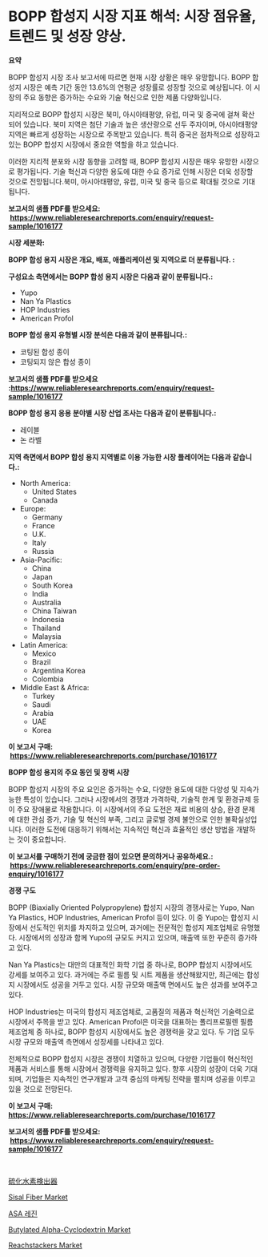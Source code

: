 <p><h1>BOPP 합성지 시장 지표 해석: 시장 점유율, 트렌드 및 성장 양상.</h1></p><p><strong>요약</strong></p>
<p><p>BOPP 합성지 시장 조사 보고서에 따르면 현재 시장 상황은 매우 유망합니다. BOPP 합성지 시장은 예측 기간 동안 13.6%의 연평균 성장률로 성장할 것으로 예상됩니다. 이 시장의 주요 동향은 증가하는 수요와 기술 혁신으로 인한 제품 다양화입니다.</p><p>지리적으로 BOPP 합성지 시장은 북미, 아시아태평양, 유럽, 미국 및 중국에 걸쳐 확산되어 있습니다. 북미 지역은 첨단 기술과 높은 생산량으로 선두 주자이며, 아시아태평양 지역은 빠르게 성장하는 시장으로 주목받고 있습니다. 특히 중국은 점차적으로 성장하고 있는 BOPP 합성지 시장에서 중요한 역할을 하고 있습니다.</p><p>이러한 지리적 분포와 시장 동향을 고려할 때, BOPP 합성지 시장은 매우 유망한 시장으로 평가됩니다. 기술 혁신과 다양한 용도에 대한 수요 증가로 인해 시장은 더욱 성장할 것으로 전망됩니다.북미, 아시아태평양, 유럽, 미국 및 중국 등으로 확대될 것으로 기대됩니다.</p></p>
<p><strong>보고서의 샘플 PDF를 받으세요: &nbsp;<a href="https://www.reliableresearchreports.com/enquiry/request-sample/1016177">https://www.reliableresearchreports.com/enquiry/request-sample/1016177</a></strong></p>
<p><strong>시장 세분화:</strong></p>
<p><strong> BOPP 합성 용지 시장은 개요, 배포, 애플리케이션 및 지역으로 더 분류됩니다. :</strong></p>
<p><strong>구성요소 측면에서는 BOPP 합성 용지 시장은 다음과 같이 분류됩니다.:</strong></p>
<p><ul><li>Yupo</li><li>Nan Ya Plastics</li><li>HOP Industries</li><li>American Profol</li></ul></p>
<p><strong> BOPP 합성 용지 유형별 시장 분석은 다음과 같이 분류됩니다.:</strong></p>
<p><ul><li>코팅된 합성 종이</li><li>코팅되지 않은 합성 종이</li></ul></p>
<p><strong>보고서의 샘플 PDF를 받으세요 :<a href="https://www.reliableresearchreports.com/enquiry/request-sample/1016177">https://www.reliableresearchreports.com/enquiry/request-sample/1016177</a></strong></p>
<p><strong> BOPP 합성 용지 응용 분야별 시장 산업 조사는 다음과 같이 분류됩니다.:</strong></p>
<p><ul><li>레이블</li><li>논 라벨</li></ul></p>
<p><strong>지역 측면에서 BOPP 합성 용지 지역별로 이용 가능한 시장 플레이어는 다음과 같습니다.:</strong></p>
<p><ul>
    <li>
        North America:
        <ul>
            <li>United States</li>
            <li>Canada</li>
        </ul>
    </li>
    <li>
        Europe:
        <ul>
            <li>Germany</li>
            <li>France</li>
            <li>U.K.</li>
            <li>Italy</li>
            <li>Russia</li>
        </ul>
    </li>
    <li>
        Asia-Pacific:
        <ul>
            <li>China</li>
            <li>Japan</li>
            <li>South Korea</li>
            <li>India</li>
            <li>Australia</li>
            <li>China Taiwan</li>
            <li>Indonesia</li>
            <li>Thailand</li>
            <li>Malaysia</li>
        </ul>
    </li>
    <li>
        Latin America:
        <ul>
            <li>Mexico</li>
            <li>Brazil</li>
            <li>Argentina Korea</li>
            <li>Colombia</li>
        </ul>
    </li>
    <li>
        Middle East & Africa:
        <ul>
            <li>Turkey</li>
            <li>Saudi</li>
            <li>Arabia</li>
            <li>UAE</li>
            <li>Korea</li>
        </ul>
    </li>
    </ul></p>
<p><strong>이 보고서 구매: &nbsp;<a href="https://www.reliableresearchreports.com/purchase/1016177">https://www.reliableresearchreports.com/purchase/1016177</a></strong></p>
<p><strong>BOPP 합성 용지의 주요 동인 및 장벽 시장</strong></p>
<p><p>BOPP 합성지 시장의 주요 요인은 증가하는 수요, 다양한 용도에 대한 다양성 및 지속가능한 특성이 있습니다. 그러나 시장에서의 경쟁과 가격하락, 기술적 한계 및 환경규제 등이 주요 장애물로 작용합니다. 이 시장에서의 주요 도전은 재료 비용의 상승, 환경 문제에 대한 관심 증가, 기술 및 혁신의 부족, 그리고 글로벌 경제 불안으로 인한 불확실성입니다. 이러한 도전에 대응하기 위해서는 지속적인 혁신과 효율적인 생산 방법을 개발하는 것이 중요합니다.</p></p>
<p><strong>이 보고서를 구매하기 전에 궁금한 점이 있으면 문의하거나 공유하세요.: &nbsp;<a href="https://www.reliableresearchreports.com/enquiry/pre-order-enquiry/1016177">https://www.reliableresearchreports.com/enquiry/pre-order-enquiry/1016177</a></strong></p>
<p><strong>경쟁 구도</strong></p>
<p><p>BOPP (Biaxially Oriented Polypropylene) 합성지 시장의 경쟁사로는 Yupo, Nan Ya Plastics, HOP Industries, American Profol 등이 있다. 이 중 Yupo는 합성지 시장에서 선도적인 위치를 차지하고 있으며, 과거에는 전문적인 합성지 제조업체로 유명했다. 시장에서의 성장과 함께 Yupo의 규모도 커지고 있으며, 매출액 또한 꾸준히 증가하고 있다.</p><p>Nan Ya Plastics는 대만의 대표적인 화학 기업 중 하나로, BOPP 합성지 시장에서도 강세를 보여주고 있다. 과거에는 주로 필름 및 시트 제품을 생산해왔지만, 최근에는 합성지 시장에서도 성공을 거두고 있다. 시장 규모와 매출액 면에서도 높은 성과를 보여주고 있다.</p><p>HOP Industries는 미국의 합성지 제조업체로, 고품질의 제품과 혁신적인 기술력으로 시장에서 주목을 받고 있다. American Profol은 미국을 대표하는 폴리프로필렌 필름 제조업체 중 하나로, BOPP 합성지 시장에서도 높은 경쟁력을 갖고 있다. 두 기업 모두 시장 규모와 매출액 측면에서 성장세를 나타내고 있다.</p><p>전체적으로 BOPP 합성지 시장은 경쟁이 치열하고 있으며, 다양한 기업들이 혁신적인 제품과 서비스를 통해 시장에서 경쟁력을 유지하고 있다. 향후 시장의 성장이 더욱 기대되며, 기업들은 지속적인 연구개발과 고객 중심의 마케팅 전략을 펼치며 성공을 이루고 있을 것으로 전망된다.</p></p>
<p><strong>이 보고서 구매: &nbsp; <a href="https://www.reliableresearchreports.com/purchase/1016177">https://www.reliableresearchreports.com/purchase/1016177</a></strong></p>
<p><strong>보고서의 샘플 PDF를 받으세요: &nbsp;<a href="https://www.reliableresearchreports.com/enquiry/request-sample/1016177">https://www.reliableresearchreports.com/enquiry/request-sample/1016177</a></strong><strong></strong></p>
<p>&nbsp;</p>
<p><p><a href="https://github.com/joaejkdzgyljvo6/Market-Research-Report-List-1/blob/main/4378408189852.md">硫化水素検出器</a></p><p><a href="https://github.com/GroverBarry/Market-Research-Report-List-4/blob/main/sisal-fiber-market.md">Sisal Fiber Market</a></p><p><a href="https://github.com/vsap75a286l/Market-Research-Report-List-1/blob/main/5632743189727.md">ASA 레진</a></p><p><a href="https://issuu.com/reportprime-2/docs/butylated-alpha-cyclodextrin-market-size-2030.pptx">Butylated Alpha-Cyclodextrin Market</a></p><p><a href="https://view.publitas.com/reportprime-1/global-reachstackers-market-by-types-applications-and-major-players-with-regional-growth-rate-analysis-and-development-situation-from-2023-to-2030/">Reachstackers Market</a></p></p>